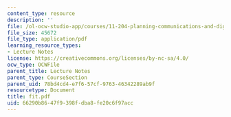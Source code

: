 ```yaml
---
content_type: resource
description: ''
file: /ol-ocw-studio-app/courses/11-204-planning-communications-and-digital-media-fall-2004/66290b8647f9398fdba8fe20c6f97acc_fit.pdf
file_size: 45672
file_type: application/pdf
learning_resource_types:
- Lecture Notes
license: https://creativecommons.org/licenses/by-nc-sa/4.0/
ocw_type: OCWFile
parent_title: Lecture Notes
parent_type: CourseSection
parent_uid: 78bd4cd4-e7f6-57cf-9763-46342289ab9f
resourcetype: Document
title: fit.pdf
uid: 66290b86-47f9-398f-dba8-fe20c6f97acc
---
```

